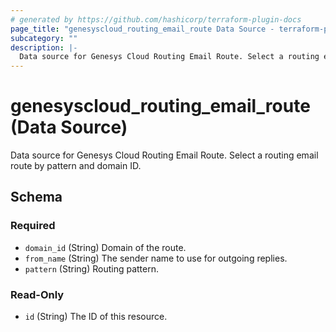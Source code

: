 ```yaml
---
# generated by https://github.com/hashicorp/terraform-plugin-docs
page_title: "genesyscloud_routing_email_route Data Source - terraform-provider-genesyscloud"
subcategory: ""
description: |-
  Data source for Genesys Cloud Routing Email Route. Select a routing email route by pattern and domain ID.
---
```


# genesyscloud_routing_email_route (Data Source)

Data source for Genesys Cloud Routing Email Route. Select a routing email route by pattern and domain ID.



<!-- schema generated by tfplugindocs -->
## Schema

### Required

- `domain_id` (String) Domain of the route.
- `from_name` (String) The sender name to use for outgoing replies.
- `pattern` (String) Routing pattern.

### Read-Only

- `id` (String) The ID of this resource.
